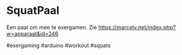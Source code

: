 # SquatPaal
Een paal om mee te exergamen. Zie https://marcelv.net/index.php?w=apparaat&id=246

#exergaming #arduino #workout #squats
